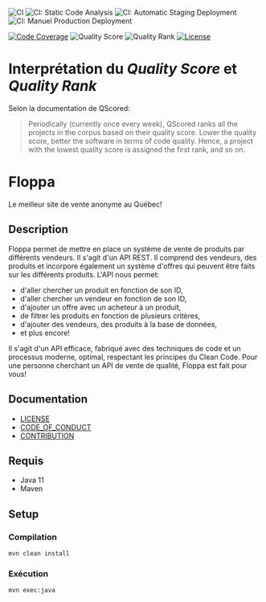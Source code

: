 ![CI](https://github.com/GLO2003-H22-eq02/projet/actions/workflows/maven.yml/badge.svg)
![CI: Static Code Analysis](https://github.com/GLO2003-H22-eq02/projet/actions/workflows/static_code_analysis.yml/badge.svg)
![CI: Automatic Staging Deployment](https://github.com/GLO2003-H22-eq02/projet/actions/workflows/automatic_staging_deployment.yml/badge.svg)
![CI: Manuel Production Deployment](https://github.com/GLO2003-H22-eq02/projet/actions/workflows/manual_production_deployment.yml/badge.svg)

[![Code Coverage](https://codecov.io/gh/GLO2003-H22-eq02/projet/branch/develop/graph/badge.svg?token=I2QNPNK1BB)](https://codecov.io/gh/GLO2003-H22-eq02/projet)
![Quality Score](https://qscored.com/badge/21c39a2493700c827f6232a3e2c38625ec41c4ad5341e107b29b9818649260b4/score/)
![Quality Rank](https://qscored.com/badge/21c39a2493700c827f6232a3e2c38625ec41c4ad5341e107b29b9818649260b4/rank/)
[![License](https://img.shields.io/badge/License-GPLv3-blue.svg)](https://www.gnu.org/licenses/gpl-3.0)

# Interprétation du _Quality Score_ et _Quality Rank_
Selon la documentation de QScored:
> Periodically (currently once every week), QScored ranks all the projects in the corpus based on their quality score. Lower the quality score, better the software in  terms of code quality. Hence, a project with the lowest quality score is assigned the first rank, and so on.

# Floppa

Le meilleur site de vente anonyme au Québec!

## Description

Floppa permet de mettre en place un système de vente de produits par différents vendeurs. Il s'agit d'un API REST. Il comprend des vendeurs, des produits et incorpore également un système d'offres qui peuvent être faits sur les différents produits. L'API nous permet:
- d'aller chercher un produit en fonction de son ID,
- d'aller chercher un vendeur en fonction de son ID,
- d'ajouter un offre avec un acheteur à un produit,
- de filtrer les produits en fonction de plusieurs critères,
- d'ajouter des vendeurs, des produits à la base de données,
- et plus encore!

Il s'agit d'un API efficace, fabriqué avec des techniques de code et un processus moderne, optimal, respectant les principes du Clean Code.
Pour une personne cherchant un API de vente de qualité, Floppa est fait pour vous!

## Documentation
- [LICENSE](https://github.com/GLO2003-H22-eq02/projet/blob/develop/LICENSE.md)
- [CODE_OF_CONDUCT](https://github.com/GLO2003-H22-eq02/projet/blob/develop/CODE_OF_CONDUCT.md)
- [CONTRIBUTION](https://github.com/GLO2003-H22-eq02/projet/blob/develop/CONTRIBUTION.md)

## Requis

- Java 11
- Maven

## Setup

### Compilation

```
mvn clean install
```

### Exécution

```
mvn exec:java
```
